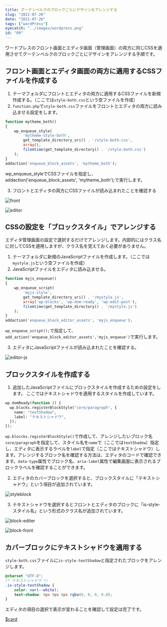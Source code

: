 ```yaml
---
title: グーテンベルクのブロックごとにデザインをアレンジする
slug: "2021-07-26"
date: "2021-07-26"
tags: ["wordPress"]
eyecatch: "../images/wordpress.png"
id: "09"
---
```


ワードプレスのフロント画面とエディタ画面（管理画面）の両方に同じCSSを適用させてグーテンベルクのブロックごとにデザインをアレンジする手順です。

## フロント画面とエディタ画面の両方に適用するCSSファイルを作成する

1. テーマフォルダにフロントとエディタの両方に適用するCSSファイルを新規作成する。（ここでは`style-both.css`という空ファイルを作成）
2. `function.php`で`style-both.css`ファイルをフロントとエディタの両方に読み込ませる設定をします。

```php
function mytheme_both()
{
    wp_enqueue_style(
        'mytheme-style-both',
        get_template_directory_uri() . '/style-both.css',
        array(),
        filemtime(get_template_directory() . '/style-both.css')
    );
}
addaction('enqueue_block_assets', 'mytheme_both');
```

 wp_enqueue_styleでCSSファイルを指定し、addaction('enqueue_block_assets', 'mytheme_both');で実行します。

3. フロントとエディタの両方にCSSファイルが読み込まれたことを確認する

![front](//images.ctfassets.net/28yc8d4hnjoo/4c7j1rXC7eQ5hCT50U200y/c817954dd2ec4b74c759f86da38af8b5/front.jpg)

![editor](//images.ctfassets.net/28yc8d4hnjoo/3UypqEQwDcmhWa7NPPynRL/99c84d7a5a9829f4f544c9627e5e6f05/editor.jpg)

## CSSの設定を「ブロックスタイル」でアレンジする

エディタ管理画面の設定で選択するだけでアレンジします。内部的にはクラス名に対してCSSを適用しますが、クラス名を覚えておく必要がありません。

1. テーマフォルダに新規のJavaScriptファイルを作成します。（ここでは`mystyle.js`という空ファイルを作成）
2. JavaScriptファイルをエディタに読み込ませる。

```php
function myjs_enqueue()
{
    wp_enqueue_script(
        'myjs-style',
        get_template_directory_uri() . '/mystyle.js',
        array('wp-blocks', 'wp-dom-ready', 'wp-edit-post'),
        filemtime(get_template_directory() . '/mystyle.js')
    );
}
addaction('enqueue_block_editor_assets', 'myjs_enqueue');
```

`wp_enqueue_script();`で指定して、`add_action('enqueue_block_editor_assets','myjs_enqueue')`で実行します。

3. エディタにJavaScriptファイルが読み込まれたことを確認する。

![editor-js](//images.ctfassets.net/28yc8d4hnjoo/5IfzhVIAmvlYZ2nZJpMNiX/b5e6ae25f806aef13afde6e0743d5268/editor.jpg)

## ブロックスタイルを作成する

1. 追加したJavaScriptファイルにブロックスタイルを作成するための設定をします。
ここではテキストシャドウを適用するスタイルを作成しています。

```php
wp.domReady(function () {
  wp.blocks.registerBlockStyle("core/paragraph", {
    name: "textShadow",
    label: "テキストシャドウ",
  });
});
```

`wp.bloccks.registerBlockStyle()`で作成して、アレンジしたいブロック名`core/paragraph`を指定して、スタイル名を`name`で（ここでは`textShadow`）指定し、エディタに表示するラベルを`label`で指定（ここではテキストシャドウ）します。アレンジするブロック名を確認する方法は、エディタのコードで確認できます。`data-type`属性でブロック名、`aria-label`属性で編集画面に表示されるブロックラベルを確認することができます。

2. エディタのカバーブロックを選択すると、ブロックスタイルに「テキストシャドウ」という項目が追加されています。

![styleblock](//images.ctfassets.net/28yc8d4hnjoo/2RZWpMdsm3XmSsnT4b5fqh/3f4b5f39a3a95d018dd068453661aa81/styleblock.jpg)

3. テキストシャドウを選択するとフロントとエディタのブロックに「is-style-スタイル名」という形式のクラス名が追加されています。

![block-editer](//images.ctfassets.net/28yc8d4hnjoo/5tuhQPKn9KHbow42xe2yVp/cef3f70c12c036e66b86eb9140559a51/block-editor.jpg)

![block-front](//images.ctfassets.net/28yc8d4hnjoo/7Hn0oO1k7NKuVOaPuRzu1h/0c7376c678349a9bb6a83db8fd5d42d3/block-front.jpg)

## カバーブロックにテキストシャドウを適用する

`style-both.css`ファイルに`is-style-textShadow`と指定されたブロックをアレンジします。

```css
@charset "UTF-8";
/* テキストシャドウ */
.is-style-textShadow {
    color: var(--white);
    text-shadow: 0px 0px 6px rgba(0, 0, 0, 0.8);
}
```

エディタの項目の選択で表示が変わることを確認して設定は完了です。

[$card](https://developer.wordpress.org/block-editor/reference-guides/block-api/block-styles/)